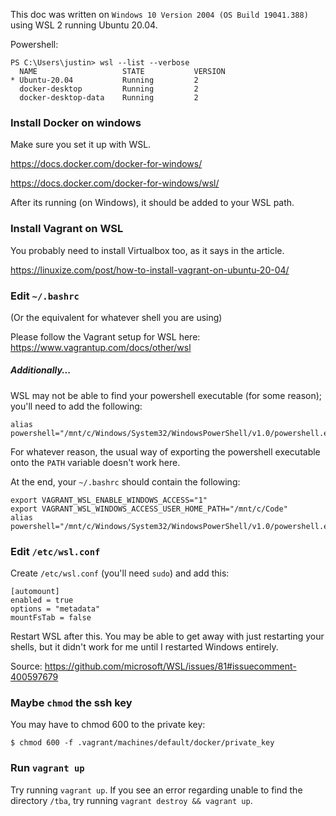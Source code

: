 This doc was written on `Windows 10 Version 2004 (OS Build 19041.388)` using WSL 2 running Ubuntu 20.04.

Powershell:

```
PS C:\Users\justin> wsl --list --verbose
  NAME                   STATE           VERSION
* Ubuntu-20.04           Running         2
  docker-desktop         Running         2
  docker-desktop-data    Running         2
```

### Install Docker on windows

Make sure you set it up with WSL.

https://docs.docker.com/docker-for-windows/

https://docs.docker.com/docker-for-windows/wsl/

After its running (on Windows), it should be added to your WSL path.

### Install Vagrant on WSL

You probably need to install Virtualbox too, as it says in the article.

https://linuxize.com/post/how-to-install-vagrant-on-ubuntu-20-04/

### Edit `~/.bashrc`

(Or the equivalent for whatever shell you are using)

Please follow the Vagrant setup for WSL here: https://www.vagrantup.com/docs/other/wsl

##### Additionally...

WSL may not be able to find your powershell executable (for some reason); you'll need to add the following:

```
alias powershell="/mnt/c/Windows/System32/WindowsPowerShell/v1.0/powershell.exe"
```

For whatever reason, the usual way of exporting the powershell executable onto the `PATH` variable doesn't work here.

At the end, your `~/.bashrc` should contain the following:

```
export VAGRANT_WSL_ENABLE_WINDOWS_ACCESS="1"
export VAGRANT_WSL_WINDOWS_ACCESS_USER_HOME_PATH="/mnt/c/Code"
alias powershell="/mnt/c/Windows/System32/WindowsPowerShell/v1.0/powershell.exe"
```


### Edit `/etc/wsl.conf`

Create `/etc/wsl.conf` (you'll need `sudo`) and add this:

```
[automount]
enabled = true
options = "metadata"
mountFsTab = false
```

Restart WSL after this. You may be able to get away with just restarting your shells, but it didn't work for me until I restarted Windows entirely.

Source: https://github.com/microsoft/WSL/issues/81#issuecomment-400597679

### Maybe `chmod` the ssh key

You may have to chmod 600 to the private key:

```
$ chmod 600 -f .vagrant/machines/default/docker/private_key
```

### Run `vagrant up`

Try running `vagrant up`. If you see an error regarding unable to find the directory `/tba`, try running `vagrant destroy && vagrant up`.